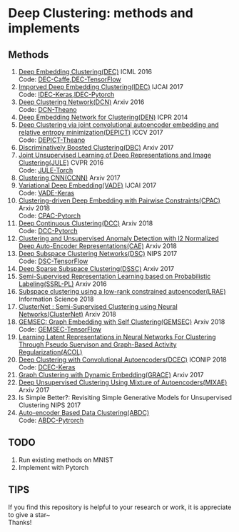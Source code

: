 # Deep Clustering: methods and implements

## Methods
1. [Deep Embedding Clustering(DEC)](http://proceedings.mlr.press/v48/xieb16.pdf) ICML 2016   
Code: [DEC-Caffe](https://github.com/piiswrong/dec),[DEC-TensorFlow](https://github.com/danathughes/DeepEmbeddedClustering)
2. [Imporved Deep Embedding Clustering(IDEC)](https://www.ijcai.org/proceedings/2017/0243.pdf) IJCAI 2017    
Code: [IDEC-Keras](https://github.com/XifengGuo/IDEC),[IDEC-Pytorch](https://github.com/dawnranger/IDEC-pytorch)
3. [Deep Clustering Network(DCN)](https://arxiv.org/pdf/1610.04794v1.pdf) Arxiv 2016   
Code: [DCN-Theano](https://github.com/boyangumn/DCN-New)
4. [Deep Embedding Network for Clustering(DEN)](https://ieeexplore.ieee.org/document/6976982/) ICPR 2014
5. [Deep Clustering via joint convolutional autoencoder embedding and relative entropy minimization(DEPICT)](https://arxiv.org/pdf/1704.06327.pdf) ICCV 2017   
Code: [DEPICT-Theano](https://github.com/herandy/DEPICT)
6. [Discriminatively Boosted Clustering(DBC)](https://arxiv.org/pdf/1703.07980.pdf) Arxiv 2017
7. [Joint Unsupervised Learning of Deep Representations and Image Clustering(JULE)](https://arxiv.org/pdf/1604.03628.pdf) CVPR 2016   
Code: [JULE-Torch](https://github.com/jwyang/JULE.torch)
8. [Clustering CNN(CCNN)](https://arxiv.org/pdf/1712.01056.pdf) Arxiv 2017
9. [Variational Deep Embedding(VADE)](https://arxiv.org/pdf/1611.05148.pdf) IJCAI 2017   
Code: [VADE-Keras](https://github.com/slim1017/VaDE)
10. [Clustering-driven Deep Embedding with Pairwise Constraints(CPAC)](https://arxiv.org/pdf/1803.08457.pdf) Arxiv 2018   
Code: [CPAC-Pytorch](https://github.com/sharonFogel/CPAC)
11. [Deep Continuous Clustering(DCC)](https://arxiv.org/pdf/1803.01449.pdf) Arxiv 2018   
Code: [DCC-Pytorch](https://github.com/shahsohil/DCC)
12. [Clustering and Unsupervised Anomaly Detection with l2 Normalized Deep Auto-Encoder Representations(CAE)](https://arxiv.org/pdf/1802.00187.pdf) Arxiv 2018
13. [Deep Subspace Clustering Networks(DSC)](http://papers.nips.cc/paper/6608-deep-subspace-clustering-networks.pdf) NIPS 2017   
Code: [DSC-TensorFlow](https://github.com/panji1990/Deep-subspace-clustering-networks)
14. [Deep Sparse Subspace Clustering(DSSC)](https://arxiv.org/pdf/1709.08374.pdf) Arxiv 2017
15. [Semi-Supervised Representation Learning based on Probabilistic Labeling(SSRL-PL)](https://arxiv.org/pdf/1605.03072.pdf) Arxiv 2016
16. [Subspace clustering using a low-rank constrained autoencoder(LRAE)](https://www.sciencedirect.com/science/article/pii/S0020025517309659) Information Science 2018
17. [ClusterNet : Semi-Supervised Clustering using Neural Networks(ClusterNet)](https://arxiv.org/pdf/1806.01547.pdf) Arxiv 2018
18. [GEMSEC: Graph Embedding with Self Clustering(GEMSEC)](https://arxiv.org/pdf/1802.03997.pdf) Arxiv 2018   
Code: [GEMSEC-TensorFlow](https://github.com/benedekrozemberczki/GEMSEC)
19. [Learning Latent Representations in Neural Networks For Clustering Through Pseudo Suervison and Graph-Based Activity Regularization(ACOL)](https://openreview.net/pdf?id=HkMvEOlAb)
20. [Deep Clustering with Convolutional Autoencoders(DCEC)](https://www.researchgate.net/profile/Xifeng_Guo/publication/320658590_Deep_Clustering_with_Convolutional_Autoencoders/links/5a2ba172aca2728e05dea395/Deep-Clustering-with-Convolutional-Autoencoders.pdf) ICONIP 2018   
Code: [DCEC-Keras](https://github.com/XifengGuo/DCEC)
21. [Graph Clustering with Dynamic Embedding(GRACE)](https://arxiv.org/pdf/1712.08249.pdf) Arxiv 2017
22. [Deep Unsupervised Clustering Using Mixture of Autoencoders(MIXAE)](https://arxiv.org/pdf/1712.07788.pdf) Arxiv 2017
23. Is Simple Better?: Revisiting Simple Generative Models for Unsupervised Clustering
NIPS 2017
24. [Auto-encoder Based Data Clustering(ABDC)](http://nlpr-web.ia.ac.cn/english/irds/People/lwang/M-MCG_EN/Publications/2013/CFS2013CIARP.pdf)   
Code: [ABDC-Pytrorch](https://github.com/KellerJordan/Autoencoder-Clustering)


## TODO
1. Run existing methods on MNIST
2. Implement with Pytorch

## TIPS
If you find this repository is helpful to your research or work, it is appreciate to give a star~  
Thanks!
